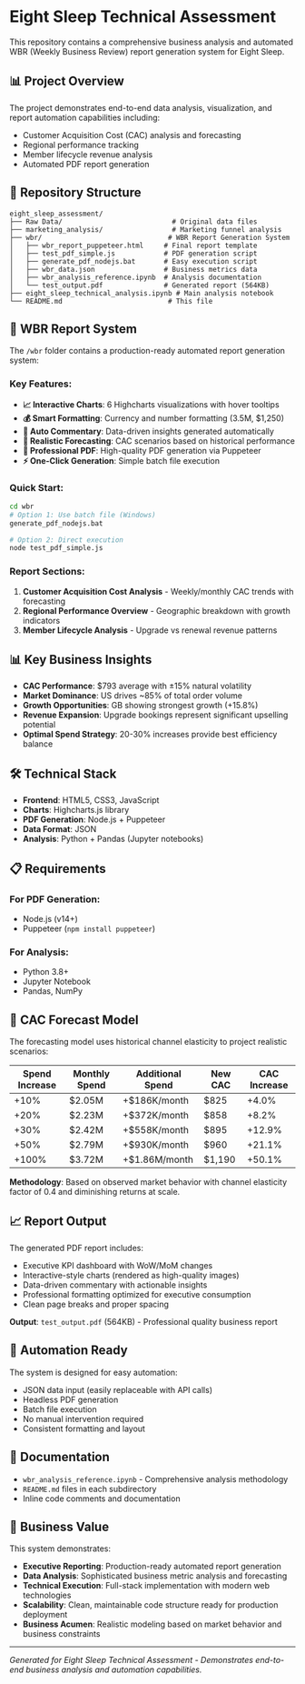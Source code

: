 # Eight Sleep Technical Assessment

This repository contains a comprehensive business analysis and automated WBR (Weekly Business Review) report generation system for Eight Sleep.

## 📊 Project Overview

The project demonstrates end-to-end data analysis, visualization, and report automation capabilities including:
- Customer Acquisition Cost (CAC) analysis and forecasting
- Regional performance tracking
- Member lifecycle revenue analysis  
- Automated PDF report generation

## 📁 Repository Structure

```
eight_sleep_assessment/
├── Raw Data/                           # Original data files
├── marketing_analysis/                 # Marketing funnel analysis
├── wbr/                               # WBR Report Generation System
│   ├── wbr_report_puppeteer.html     # Final report template
│   ├── test_pdf_simple.js            # PDF generation script
│   ├── generate_pdf_nodejs.bat       # Easy execution script
│   ├── wbr_data.json                 # Business metrics data
│   ├── wbr_analysis_reference.ipynb  # Analysis documentation
│   └── test_output.pdf               # Generated report (564KB)
├── eight_sleep_technical_analysis.ipynb # Main analysis notebook
└── README.md                          # This file
```

## 🚀 WBR Report System

The `/wbr` folder contains a production-ready automated report generation system:

### Key Features:
- **📈 Interactive Charts**: 6 Highcharts visualizations with hover tooltips
- **💰 Smart Formatting**: Currency and number formatting (3.5M, $1,250)  
- **📝 Auto Commentary**: Data-driven insights generated automatically
- **🎯 Realistic Forecasting**: CAC scenarios based on historical performance
- **📄 Professional PDF**: High-quality PDF generation via Puppeteer
- **⚡ One-Click Generation**: Simple batch file execution

### Quick Start:
```bash
cd wbr
# Option 1: Use batch file (Windows)
generate_pdf_nodejs.bat

# Option 2: Direct execution
node test_pdf_simple.js
```

### Report Sections:
1. **Customer Acquisition Cost Analysis** - Weekly/monthly CAC trends with forecasting
2. **Regional Performance Overview** - Geographic breakdown with growth indicators  
3. **Member Lifecycle Analysis** - Upgrade vs renewal revenue patterns

## 📊 Key Business Insights

- **CAC Performance**: $793 average with ±15% natural volatility
- **Market Dominance**: US drives ~85% of total order volume
- **Growth Opportunities**: GB showing strongest growth (+15.8%)
- **Revenue Expansion**: Upgrade bookings represent significant upselling potential
- **Optimal Spend Strategy**: 20-30% increases provide best efficiency balance

## 🛠 Technical Stack

- **Frontend**: HTML5, CSS3, JavaScript
- **Charts**: Highcharts.js library
- **PDF Generation**: Node.js + Puppeteer
- **Data Format**: JSON
- **Analysis**: Python + Pandas (Jupyter notebooks)

## 📋 Requirements

### For PDF Generation:
- Node.js (v14+)  
- Puppeteer (`npm install puppeteer`)

### For Analysis:
- Python 3.8+
- Jupyter Notebook
- Pandas, NumPy

## 🎯 CAC Forecast Model

The forecasting model uses historical channel elasticity to project realistic scenarios:

| Spend Increase | Monthly Spend | Additional Spend | New CAC | CAC Increase |
|---------------|---------------|------------------|---------|--------------|
| +10% | $2.05M | +$186K/month | $825 | +4.0% |
| +20% | $2.23M | +$372K/month | $858 | +8.2% |
| +30% | $2.42M | +$558K/month | $895 | +12.9% |
| +50% | $2.79M | +$930K/month | $960 | +21.1% |
| +100% | $3.72M | +$1.86M/month | $1,190 | +50.1% |

**Methodology**: Based on observed market behavior with channel elasticity factor of 0.4 and diminishing returns at scale.

## 📈 Report Output

The generated PDF report includes:
- Executive KPI dashboard with WoW/MoM changes
- Interactive-style charts (rendered as high-quality images)
- Data-driven commentary with actionable insights
- Professional formatting optimized for executive consumption
- Clean page breaks and proper spacing

**Output**: `test_output.pdf` (564KB) - Professional quality business report

## 🔄 Automation Ready

The system is designed for easy automation:
- JSON data input (easily replaceable with API calls)
- Headless PDF generation
- Batch file execution
- No manual intervention required
- Consistent formatting and layout

## 📝 Documentation

- `wbr_analysis_reference.ipynb` - Comprehensive analysis methodology
- `README.md` files in each subdirectory
- Inline code comments and documentation

## 🎯 Business Value

This system demonstrates:
- **Executive Reporting**: Production-ready automated report generation
- **Data Analysis**: Sophisticated business metric analysis and forecasting  
- **Technical Execution**: Full-stack implementation with modern web technologies
- **Scalability**: Clean, maintainable code structure ready for production deployment
- **Business Acumen**: Realistic modeling based on market behavior and business constraints

---

*Generated for Eight Sleep Technical Assessment - Demonstrates end-to-end business analysis and automation capabilities.*